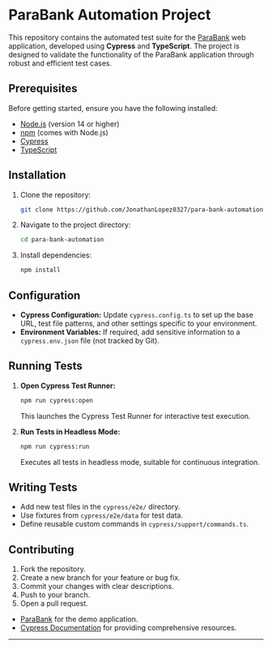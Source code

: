 # ParaBank Automation Project

This repository contains the automated test suite for the [ParaBank](https://parabank.parasoft.com/parabank/index.htm) web application, developed using **Cypress** and **TypeScript**. The project is designed to validate the functionality of the ParaBank application through robust and efficient test cases.

## Prerequisites

Before getting started, ensure you have the following installed:

- [Node.js](https://nodejs.org/) (version 14 or higher)
- [npm](https://www.npmjs.com/) (comes with Node.js)
- [Cypress](https://www.cypress.io/)
- [TypeScript](https://www.typescriptlang.org/)

## Installation

1. Clone the repository:

   ```bash
   git clone https://github.com/JonathanLopez0327/para-bank-automation.git
   ```

2. Navigate to the project directory:

   ```bash
   cd para-bank-automation
   ```

3. Install dependencies:

   ```bash
   npm install
   ```

## Configuration

- **Cypress Configuration:** Update `cypress.config.ts` to set up the base URL, test file patterns, and other settings specific to your environment.
- **Environment Variables:** If required, add sensitive information to a `cypress.env.json` file (not tracked by Git).

## Running Tests

1. **Open Cypress Test Runner:**

   ```bash
   npm run cypress:open
   ```

   This launches the Cypress Test Runner for interactive test execution.

2. **Run Tests in Headless Mode:**

   ```bash
   npm run cypress:run
   ```

   Executes all tests in headless mode, suitable for continuous integration.

## Writing Tests

- Add new test files in the `cypress/e2e/` directory.
- Use fixtures from `cypress/e2e/data` for test data.
- Define reusable custom commands in `cypress/support/commands.ts`.


## Contributing

1. Fork the repository.
2. Create a new branch for your feature or bug fix.
3. Commit your changes with clear descriptions.
4. Push to your branch.
5. Open a pull request.

- [ParaBank](https://parabank.parasoft.com/parabank/index.htm) for the demo application.
- [Cypress Documentation](https://docs.cypress.io/) for providing comprehensive resources.

---
